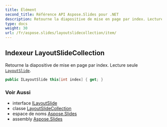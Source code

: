 ```yaml
---
title: Élément
second_title: Référence API Aspose.Slides pour .NET
description: Retourne la diapositive de mise en page par index. Lecture seule LayoutSlideaspose.slides/layoutslide.
type: docs
weight: 30
url: /fr/aspose.slides/layoutslidecollection/item/
---
```


## Indexeur LayoutSlideCollection

Retourne la diapositive de mise en page par index. Lecture seule [`LayoutSlide`](../../layoutslide).

```csharp
public ILayoutSlide this[int index] { get; }
```

### Voir Aussi

* interface [ILayoutSlide](../../ilayoutslide)
* classe [LayoutSlideCollection](../../layoutslidecollection)
* espace de noms [Aspose.Slides](../../layoutslidecollection)
* assembly [Aspose.Slides](../../../)

<!-- NE PAS ÉDITER : généré par xmldocmd pour Aspose.Slides.dll -->